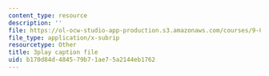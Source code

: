 ```yaml
---
content_type: resource
description: ''
file: https://ol-ocw-studio-app-production.s3.amazonaws.com/courses/9-00sc-introduction-to-psychology-fall-2011/b170d84d484579b71ae75a2144eb1762_lanmHS0JwYI.srt
file_type: application/x-subrip
resourcetype: Other
title: 3play caption file
uid: b170d84d-4845-79b7-1ae7-5a2144eb1762
---
```

